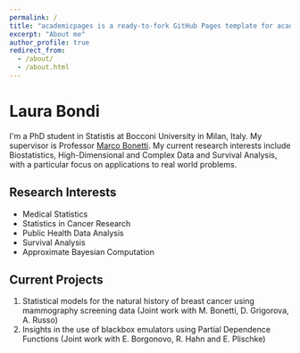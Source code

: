 ```yaml
---
permalink: /
title: "academicpages is a ready-to-fork GitHub Pages template for academic personal websites"
excerpt: "About me"
author_profile: true
redirect_from: 
  - /about/
  - /about.html
---
```


Laura Bondi
======

I'm a PhD student in Statistis at Bocconi University in Milan, Italy. My supervisor is Professor [Marco Bonetti](http://faculty.unibocconi.it/marcobonetti/). My current research interests include Biostatistics, High-Dimensional and Complex Data and Survival Analysis, with a particular focus on applications to real world problems.


Research Interests
------
* Medical Statistics
* Statistics in Cancer Research
* Public Health Data Analysis
* Survival Analysis
* Approximate Bayesian Computation


Current Projects
------
1. Statistical models for the natural history of breast cancer using mammography screening data (Joint work with M. Bonetti, D. Grigorova, A. Russo)
2. Insights in the use of blackbox emulators using Partial Dependence Functions (Joint work with E. Borgonovo, R. Hahn and E. Plischke)
